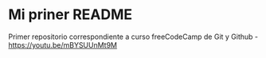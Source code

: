 # Mi priner README
Primer repositorio correspondiente a curso freeCodeCamp de Git y Github - https://youtu.be/mBYSUUnMt9M
